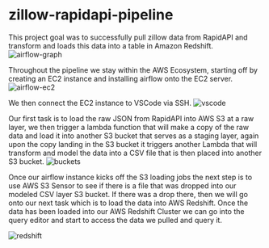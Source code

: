 # zillow-rapidapi-pipeline

This project goal was to successfully pull zillow data from RapidAPI and transform and loads this data into a table in Amazon Redshift. 
![airflow-graph](https://github.com/willtreuel6/zillow-rapidapi-pipeline/assets/79492506/83aabe9c-8dd7-490e-b872-6cf22f01abfe)

Throughout the pipeline we stay within the AWS Ecosystem, starting off by creating an EC2 instance and installing airflow onto the EC2 server.
![airflow-ec2](https://github.com/willtreuel6/zillow-rapidapi-pipeline/assets/79492506/88a4396b-b505-43b8-809e-7f0499c40ae8)

We then connect the EC2 instance to VSCode via SSH.
![vscode](https://github.com/willtreuel6/zillow-rapidapi-pipeline/assets/79492506/6c04eed3-d27f-40b2-aac6-ec7448ffc952)

Our first task is to load the raw JSON from RapidAPI into AWS S3 at a raw layer, we then trigger a lambda function that will make a copy of the raw data and load it into another S3 bucket that serves as a staging layer, again upon the copy landing in the S3 bucket it triggers another Lambda that will transform and model the data into a CSV file that is then placed into another S3 bucket. 
![buckets](https://github.com/willtreuel6/zillow-rapidapi-pipeline/assets/79492506/19be28c5-128d-4812-8d77-c889309c23c1)

Once our airflow instance kicks off the S3 loading jobs the next step is to use AWS S3 Sensor to see if there is a file that was dropped into our modeled CSV layer S3 bucket. If there was a drop there, then we will go onto our next task which is to load the data into AWS Redshift. 
Once the data has been loaded into our AWS Redshift Cluster we can go into the query editor and start to access the data we pulled and query it.

![redshift](https://github.com/willtreuel6/zillow-rapidapi-pipeline/assets/79492506/fa2869e8-2680-4bdb-868e-efa9a944bbed)
